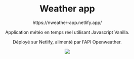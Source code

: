 <h1 align=center> Weather app </h1>
<p align=center>https://nweather-app.netlify.app/</p>
<p align=center>Application météo en temps réel utilisant Javascript Vanilla.</p>
<p align=center>Déployé sur Netlify, alimenté par l'API Openweather.</p>
<p align=center><img src='https://media2.giphy.com/media/v1.Y2lkPTc5MGI3NjExYnZhcWtxcnVzMGM0amc2NDIxdXJpM3JnODRpeTFtcDE4MWI2dmIxeSZlcD12MV9pbnRlcm5hbF9naWZfYnlfaWQmY3Q9Zw/5bnpFBKcGArJrwHwaX/giphy.gif' /></p>
